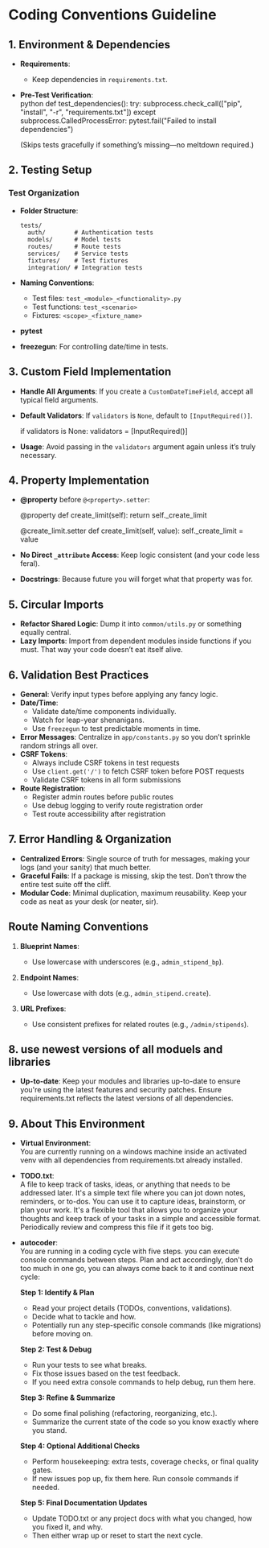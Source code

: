 # Coding Conventions Guideline

## 1. Environment & Dependencies
    
- **Requirements**:  
  - Keep dependencies in `requirements.txt`.  

- **Pre-Test Verification**:  
  python
  def test_dependencies():
      try:
          subprocess.check_call(["pip", "install", "-r", "requirements.txt"])
      except subprocess.CalledProcessError:
          pytest.fail("Failed to install dependencies")
  
  (Skips tests gracefully if something’s missing—no meltdown required.)

## 2. Testing Setup

### Test Organization
- **Folder Structure**:
  ```
  tests/
    auth/        # Authentication tests
    models/      # Model tests
    routes/      # Route tests
    services/    # Service tests
    fixtures/    # Test fixtures
    integration/ # Integration tests
  ```
- **Naming Conventions**:
  - Test files: `test_<module>_<functionality>.py`
  - Test functions: `test_<scenario>`
  - Fixtures: `<scope>_<fixture_name>`
  
- **pytest**   
- **freezegun**: For controlling date/time in tests.


## 3. Custom Field Implementation
- **Handle All Arguments**: If you create a `CustomDateTimeField`, accept all typical field arguments.
- **Default Validators**: If `validators` is `None`, default to `[InputRequired()]`.
  
  if validators is None:
      validators = [InputRequired()]
  
- **Usage**: Avoid passing in the `validators` argument again unless it’s truly necessary.

## 4. Property Implementation
- **@property** before `@<property>.setter`:  
  
  @property
  def create_limit(self):
      return self._create_limit

  @create_limit.setter
  def create_limit(self, value):
      self._create_limit = value
  
- **No Direct `_attribute` Access**: Keep logic consistent (and your code less feral).

- **Docstrings**: Because future you will forget what that property was for.

## 5. Circular Imports
- **Refactor Shared Logic**: Dump it into `common/utils.py` or something equally central.  
- **Lazy Imports**: Import from dependent modules inside functions if you must. That way your code doesn’t eat itself alive.

## 6. Validation Best Practices
- **General**: Verify input types before applying any fancy logic.  
- **Date/Time**:  
  - Validate date/time components individually.  
  - Watch for leap-year shenanigans.  
  - Use `freezegun` to test predictable moments in time.  
- **Error Messages**: Centralize in `app/constants.py` so you don’t sprinkle random strings all over.
- **CSRF Tokens**:
  - Always include CSRF tokens in test requests
  - Use `client.get('/')` to fetch CSRF token before POST requests
  - Validate CSRF tokens in all form submissions
- **Route Registration**:
  - Register admin routes before public routes
  - Use debug logging to verify route registration order
  - Test route accessibility after registration

## 7. Error Handling & Organization
- **Centralized Errors**: Single source of truth for messages, making your logs (and your sanity) that much better.
- **Graceful Fails**: If a package is missing, skip the test. Don’t throw the entire test suite off the cliff.  
- **Modular Code**: Minimal duplication, maximum reusability. Keep your code as neat as your desk (or neater, sir).

## Route Naming Conventions

1. **Blueprint Names**:
   - Use lowercase with underscores (e.g., `admin_stipend_bp`).

2. **Endpoint Names**:
   - Use lowercase with dots (e.g., `admin_stipend.create`).

3. **URL Prefixes**:
   - Use consistent prefixes for related routes (e.g., `/admin/stipends`).

## 8. use newest versions of all moduels and libraries
- **Up-to-date**: Keep your modules and libraries up-to-date to ensure you're using the latest features and security patches. Ensure requirements.txt reflects the latest versions of all dependencies.

## 9. About This Environment

- **Virtual Environment**:  
  You are currently running on a windows machine inside an activated venv with all dependencies from requirements.txt already installed.

- **TODO.txt**:  
  A file to keep track of tasks, ideas, or anything that needs to be addressed later. It's a simple text file where you can jot down notes, reminders, or to-dos. You can use it to capture ideas, brainstorm, or plan your work. It's a flexible tool that allows you to organize your thoughts and keep track of your tasks in a simple and accessible format. Periodically review and compress this file if it gets too big.

- **autocoder**:  
  You are running in a coding cycle with five steps. you can execute console commands between steps. Plan and act accordingly, don't do too much in one go, you can always come back to it and continue next cycle:

  **Step 1: Identify & Plan**  
  - Read your project details (TODOs, conventions, validations).  
  - Decide what to tackle and how.  
  - Potentially run any step-specific console commands (like migrations) before moving on.

  **Step 2: Test & Debug**  
  - Run your tests to see what breaks.  
  - Fix those issues based on the test feedback.  
  - If you need extra console commands to help debug, run them here.

  **Step 3: Refine & Summarize**  
  - Do some final polishing (refactoring, reorganizing, etc.).  
  - Summarize the current state of the code so you know exactly where you stand.

  **Step 4: Optional Additional Checks**  
  - Perform housekeeping: extra tests, coverage checks, or final quality gates.  
  - If new issues pop up, fix them here. Run console commands if needed.

  **Step 5: Final Documentation Updates**  
  - Update TODO.txt or any project docs with what you changed, how you fixed it, and why.  
  - Then either wrap up or reset to start the next cycle.
